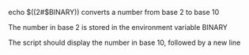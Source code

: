 echo $((2#$BINARY)) converts a number from base 2 to base 10

The number in base 2 is stored in the environment variable BINARY

The script should display the number in base 10, followed by a new line
